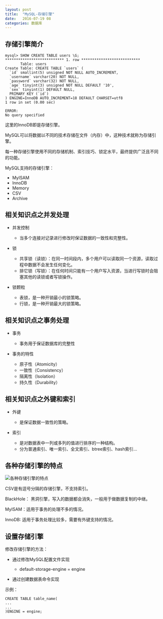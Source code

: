 ```yaml
---
layout: post
title:  "MySQL-存储引擎"
date:   2016-07-19 08
categories: 数据库
---
```






## 存储引擎简介 ##

	mysql> SHOW CREATE TABLE users \G;
	*************************** 1. row ***************************
	       Table: users
	Create Table: CREATE TABLE `users` (
	  `id` smallint(5) unsigned NOT NULL AUTO_INCREMENT,
	  `username` varchar(20) NOT NULL,
	  `password` varchar(32) NOT NULL,
	  `age` tinyint(3) unsigned NOT NULL DEFAULT '10',
	  `sex` tinyint(1) DEFAULT NULL,
	  PRIMARY KEY (`id`)
	) ENGINE=InnoDB AUTO_INCREMENT=18 DEFAULT CHARSET=utf8
	1 row in set (0.00 sec)
	
	ERROR:
	No query specified

这里的InnoDB即是存储引擎。

MySQL可以将数据以不同的技术存储在文件（内存）中，这种技术就称为存储引擎。

每一种存储引擎使用不同的存储机制、索引技巧、锁定水平，最终提供广泛且不同的功能。

MySQL支持的存储引擎：

- MyISAM
- InnoDB
- Memory
- CSV
- Archive

## 相关知识点之并发处理 ##

- 并发控制
	- 当多个连接对记录进行修改时保证数据的一致性和完整性。

- 锁
	- 共享锁（读锁）：在同一时间段内，多个用户可以读取同一个资源，读取过程中数据不会发生任何变化。
	- 排它锁（写锁）：在任何时间只能有一个用户写入资源，当进行写锁时会阻塞其他的读锁或者写锁操作。

- 锁颗粒
	- 表锁，是一种开销最小的锁策略。
	- 行锁，是一种开销最大的锁策略。

## 相关知识点之事务处理 ##

- 事务
	- 事务用于保证数据库的完整性

- 事务的特性
	- 原子性（Atomicity）
	- 一致性（Consistency）
	- 隔离性（Isolation）
	- 持久性（Durability）

## 相关知识点之外键和索引 ##

- 外键
	- 是保证数据一致性的策略。

- 索引
	- 是对数据表中一列或多列的值进行排序的一种结构。
	- 分为普通索引、唯一索引、全文索引、btree索引、hash索引...


## 各种存储引擎的特点 ##

![各种存储引擎的特点](http://zdx0122.qiniudn.com/MySQL-%E5%90%84%E5%BC%95%E6%93%8E%E5%AF%B9%E6%AF%94.jpg)

CSV是有逗号分隔的存储引擎，不支持索引。

BlackHole： 黑洞引擎，写入的数据都会消失，一般用于做数据复制的中继。

MyISAM：适用于事务的处理不多的情况。

InnoDB: 适用于事务处理比较多，需要有外键支持的情况。

## 设置存储引擎 ##

修改存储引擎的方法：

- 通过修改MySQL配置文件实现
	- default-storage-engine = engine

- 通过创建数据表命令实现

示例：

	CREATE TABLE table_name(
	...
	...
	)ENGINE = engine;


